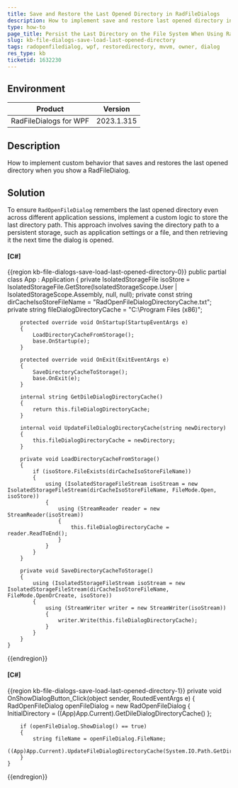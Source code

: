 ```yaml
---
title: Save and Restore the Last Opened Directory in RadFileDialogs
description: How to implement save and restore last opened directory in RadOpenFileDialog.
type: how-to
page_title: Persist the Last Directory on the File System When Using RadFileDialog
slug: kb-file-dialogs-save-load-last-opened-directory
tags: radopenfiledialog, wpf, restoredirectory, mvvm, owner, dialog
res_type: kb
ticketid: 1632230
---
```


## Environment

| Product | Version |
| --- | --- |
| RadFileDialogs for WPF | 2023.1.315 |

## Description

How to implement custom behavior that saves and restores the last opened directory when you show a RadFileDialog.

## Solution

To ensure `RadOpenFileDialog` remembers the last opened directory even across different application sessions, implement a custom logic to store the last directory path. This approach involves saving the directory path to a persistent storage, such as application settings or a file, and then retrieving it the next time the dialog is opened.

#### __[C#]__
{{region kb-file-dialogs-save-load-last-opened-directory-0}}
    public partial class App : Application
    {
        private IsolatedStorageFile isoStore = IsolatedStorageFile.GetStore(IsolatedStorageScope.User | IsolatedStorageScope.Assembly, null, null);
        private const string dirCacheIsoStoreFileName = "RadOpenFileDialogDirectoryCache.txt";
        private string fileDialogDirectoryCache = "C:\\Program Files (x86)";

        protected override void OnStartup(StartupEventArgs e)
        {
            LoadDirectoryCacheFromStorage();
            base.OnStartup(e);
        }

        protected override void OnExit(ExitEventArgs e)
        {
            SaveDirectoryCacheToStorage();
            base.OnExit(e);
        }

        internal string GetDileDialogDirectoryCache()
        {
            return this.fileDialogDirectoryCache;
        }

        internal void UpdateFileDialogDirectoryCache(string newDirectory)
        {
            this.fileDialogDirectoryCache = newDirectory;
        }

        private void LoadDirectoryCacheFromStorage()
        {
            if (isoStore.FileExists(dirCacheIsoStoreFileName))
            {
                using (IsolatedStorageFileStream isoStream = new IsolatedStorageFileStream(dirCacheIsoStoreFileName, FileMode.Open, isoStore))
                {
                    using (StreamReader reader = new StreamReader(isoStream))
                    {
                        this.fileDialogDirectoryCache = reader.ReadToEnd();
                    }
                }
            }
        }

        private void SaveDirectoryCacheToStorage()
        {
            using (IsolatedStorageFileStream isoStream = new IsolatedStorageFileStream(dirCacheIsoStoreFileName, FileMode.OpenOrCreate, isoStore))
            {
                using (StreamWriter writer = new StreamWriter(isoStream))
                {
                    writer.Write(this.fileDialogDirectoryCache);
                }
            }
        }
    }
{{endregion}}

#### __[C#]__
{{region kb-file-dialogs-save-load-last-opened-directory-1}}
	private void OnShowDialogButton_Click(object sender, RoutedEventArgs e)
	{
		RadOpenFileDialog openFileDialog = new RadOpenFileDialog
		{
			InitialDirectory = ((App)App.Current).GetDileDialogDirectoryCache()
		};

		if (openFileDialog.ShowDialog() == true)
		{
			string fileName = openFileDialog.FileName;
			((App)App.Current).UpdateFileDialogDirectoryCache(System.IO.Path.GetDirectoryName(fileName));
		}
	}
{{endregion}}


